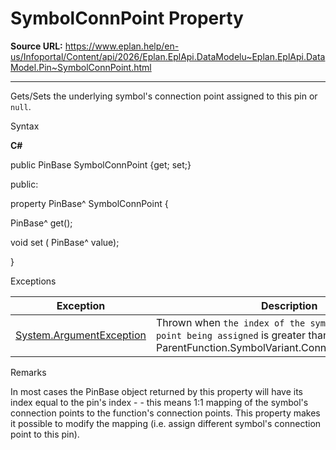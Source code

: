 # SymbolConnPoint Property

**Source URL:** https://www.eplan.help/en-us/Infoportal/Content/api/2026/Eplan.EplApi.DataModelu~Eplan.EplApi.DataModel.Pin~SymbolConnPoint.html

---

Gets/Sets the underlying symbol's connection point assigned to this pin or `null`.

Syntax

**C#**



public PinBase SymbolConnPoint {get; set;}

public:

property PinBase^ SymbolConnPoint {

   PinBase^ get();

   void set (    PinBase^ value);

}


Exceptions

| Exception | Description |
| --- | --- |
| [System.ArgumentException](#) | Thrown when `the index of the symbol's connection point being assigned` is greater than this pin's ParentFunction.SymbolVariant.ConnectionPoints.Length. |

Remarks

In most cases the PinBase object returned by this property will have its index equal to the pin's index - - this means 1:1 mapping of the symbol's connection points to the function's connection points. This property makes it possible to modify the mapping (i.e. assign different symbol's connection point to this pin).

